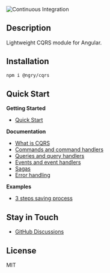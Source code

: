 ![Continuous Integration](https://github.com/ngry-project/cqrs/workflows/CI/badge.svg?branch=master)

## Description

Lightweight CQRS module for Angular.

## Installation

```bash
npm i @ngry/cqrs
```

## Quick Start

**Getting Started**

* [Quick Start](https://github.com/ngry-project/cqrs/wiki/Quick-Start)

**Documentation**

* [What is CQRS](https://github.com/ngry-project/cqrs/wiki/What-is-CQRS)
* [Commands and command handlers](https://github.com/ngry-project/cqrs/wiki/Commands-and-command-handlers)
* [Queries and query handlers](https://github.com/ngry-project/cqrs/wiki/Queries-and-query-handlers)
* [Events and event handlers](https://github.com/ngry-project/cqrs/wiki/Events-and-event-handlers)
* [Sagas](https://github.com/ngry-project/cqrs/wiki/Sagas)
* [Error handling](https://github.com/ngry-project/cqrs/wiki/Error-handling)

**Examples**

* [3 steps saving process](https://github.com/ngry-project/cqrs/wiki/Example:-3-steps-saving-process)

## Stay in Touch

- [GitHub Discussions](https://github.com/ngry-project/cqrs/discussions)

## License

MIT
